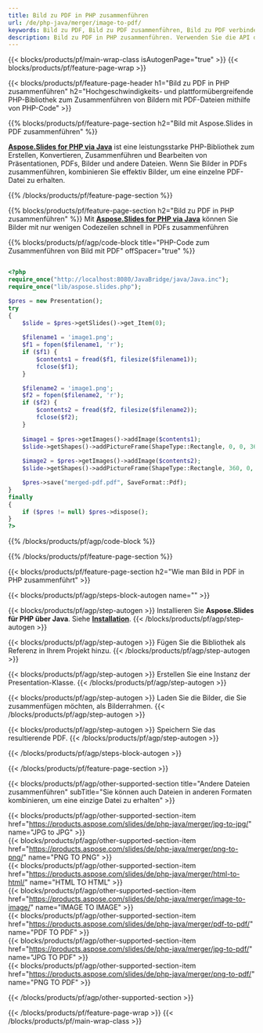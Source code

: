 ```yaml
---
title: Bild zu PDF in PHP zusammenführen
url: /de/php-java/merger/image-to-pdf/
keywords: Bild zu PDF, Bild zu PDF zusammenführen, Bild zu PDF verbinden, PDF, Bild, PHP-API, PHP-Bibliothek
description: Bild zu PDF in PHP zusammenführen. Verwenden Sie die API der PHP-Bibliothek, um Bild und PDF zu kombinieren
---
```


{{< blocks/products/pf/main-wrap-class isAutogenPage="true" >}}
{{< blocks/products/pf/feature-page-wrap >}}

{{< blocks/products/pf/feature-page-header h1="Bild zu PDF in PHP zusammenführen" h2="Hochgeschwindigkeits- und plattformübergreifende PHP-Bibliothek zum Zusammenführen von Bildern mit PDF-Dateien mithilfe von PHP-Code" >}}

{{% blocks/products/pf/feature-page-section h2="Bild mit Aspose.Slides in PDF zusammenführen" %}}

[**Aspose.Slides for PHP via Java**](https://products.aspose.com/slides/de/php-java/) ist eine leistungsstarke PHP-Bibliothek zum Erstellen, Konvertieren, Zusammenführen und Bearbeiten von Präsentationen, PDFs, Bilder und andere Dateien. Wenn Sie Bilder in PDFs zusammenführen, kombinieren Sie effektiv Bilder, um eine einzelne PDF-Datei zu erhalten.

{{% /blocks/products/pf/feature-page-section %}}




{{% blocks/products/pf/feature-page-section  h2="Bild zu PDF in PHP zusammenführen" %}}
Mit [**Aspose.Slides for PHP via Java**](https://products.aspose.com/slides/de/php-java/) können Sie Bilder mit nur wenigen Codezeilen schnell in PDFs zusammenführen

{{% blocks/products/pf/agp/code-block title="PHP-Code zum Zusammenführen von Bild mit PDF" offSpacer="true" %}}
```php

<?php
require_once("http://localhost:8080/JavaBridge/java/Java.inc");
require_once("lib/aspose.slides.php");

$pres = new Presentation();
try
{
    $slide = $pres->getSlides()->get_Item(0);
    
    $filename1 = 'image1.png';
    $f1 = fopen($filename1, 'r');
    if ($f1) {
        $contents1 = fread($f1, filesize($filename1));
        fclose($f1);
    }

    $filename2 = 'image1.png';
    $f2 = fopen($filename2, 'r');
    if ($f2) {
        $contents2 = fread($f2, filesize($filename2));
        fclose($f2);
    }
    
    $image1 = $pres->getImages()->addImage($contents1);
    $slide->getShapes()->addPictureFrame(ShapeType::Rectangle, 0, 0, 360, 540, $image1);
    
    $image2 = $pres->getImages()->addImage($contents2);
    $slide->getShapes()->addPictureFrame(ShapeType::Rectangle, 360, 0, 360, 540, $image2);

    $pres->save("merged-pdf.pdf", SaveFormat::Pdf);
}
finally
{
    if ($pres != null) $pres->dispose();
}
?>
```
{{% /blocks/products/pf/agp/code-block %}}

{{% /blocks/products/pf/feature-page-section %}}




{{< blocks/products/pf/feature-page-section  h2="Wie man Bild in PDF in PHP zusammenführt" >}}


{{< blocks/products/pf/agp/steps-block-autogen name="" >}}


{{< blocks/products/pf/agp/step-autogen >}}
Installieren Sie **Aspose.Slides für PHP über Java**. Siehe [**Installation**](https://docs.aspose.com/slides/php-java/installation/).
{{< /blocks/products/pf/agp/step-autogen >}}

{{< blocks/products/pf/agp/step-autogen >}}
Fügen Sie die Bibliothek als Referenz in Ihrem Projekt hinzu.
{{< /blocks/products/pf/agp/step-autogen >}}

{{< blocks/products/pf/agp/step-autogen >}}
Erstellen Sie eine Instanz der Presentation-Klasse.
{{< /blocks/products/pf/agp/step-autogen >}}

{{< blocks/products/pf/agp/step-autogen >}}
Laden Sie die Bilder, die Sie zusammenfügen möchten, als Bilderrahmen.
{{< /blocks/products/pf/agp/step-autogen >}}

{{< blocks/products/pf/agp/step-autogen >}}
Speichern Sie das resultierende PDF.
{{< /blocks/products/pf/agp/step-autogen >}}


{{< /blocks/products/pf/agp/steps-block-autogen >}}


{{< /blocks/products/pf/feature-page-section >}}




{{< blocks/products/pf/agp/other-supported-section title="Andere Dateien zusammenführen" subTitle="Sie können auch Dateien in anderen Formaten kombinieren, um eine einzige Datei zu erhalten" >}}

{{< blocks/products/pf/agp/other-supported-section-item href="https://products.aspose.com/slides/de/php-java/merger/jpg-to-jpg/" name="JPG to JPG" >}}  
{{< blocks/products/pf/agp/other-supported-section-item href="https://products.aspose.com/slides/de/php-java/merger/png-to-png/" name="PNG TO PNG" >}}  
{{< blocks/products/pf/agp/other-supported-section-item href="https://products.aspose.com/slides/de/php-java/merger/html-to-html/" name="HTML TO HTML" >}}  
{{< blocks/products/pf/agp/other-supported-section-item href="https://products.aspose.com/slides/de/php-java/merger/image-to-image/" name="IMAGE TO IMAGE" >}}  
{{< blocks/products/pf/agp/other-supported-section-item href="https://products.aspose.com/slides/de/php-java/merger/pdf-to-pdf/" name="PDF TO PDF" >}}  
{{< blocks/products/pf/agp/other-supported-section-item href="https://products.aspose.com/slides/de/php-java/merger/jpg-to-pdf/" name="JPG TO PDF" >}}  
{{< blocks/products/pf/agp/other-supported-section-item href="https://products.aspose.com/slides/de/php-java/merger/png-to-pdf/" name="PNG TO PDF" >}}  
  


{{< /blocks/products/pf/agp/other-supported-section >}}

{{< /blocks/products/pf/feature-page-wrap >}}
{{< /blocks/products/pf/main-wrap-class >}}
